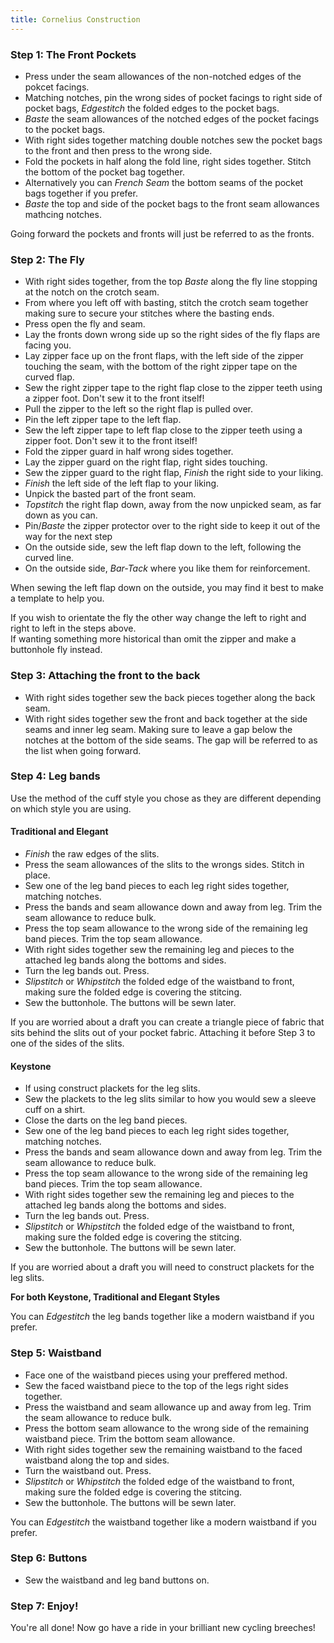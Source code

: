 ```yaml
---
title: Cornelius Construction
---
```


### Step 1: The Front Pockets

- Press under the seam allowances of the non-notched edges of the pokcet facings.
- Matching notches, pin the wrong sides of pocket facings to right side of pocket bags, _Edgestitch_ the folded edges to the pocket bags.
- _Baste_ the seam allowances of the notched edges of the pocket facings to the pocket bags.
- With right sides together matching double notches sew the pocket bags to the front and then press to the wrong side.
- Fold the pockets in half along the fold line, right sides together. Stitch the bottom of the pocket bag together.
- Alternatively you can _French Seam_ the bottom seams of the pocket bags together if you prefer.
- _Baste_ the top and side of the pocket bags to the front seam allowances mathcing notches.

<Note>
  
Going forward the pockets and fronts will just be referred to as the fronts.
  
</Note>

### Step 2: The Fly

- With right sides together, from the top _Baste_ along the fly line stopping at the notch on the crotch seam.
- From where you left off with basting, stitch the crotch seam together making sure to secure your stitches where the basting ends.
- Press open the fly and seam.
- Lay the fronts down wrong side up so the right sides of the fly flaps are facing you.
- Lay zipper face up on the front flaps, with the left side of the zipper touching the seam, with the bottom of the right zipper tape on the curved flap.
- Sew the right zipper tape to the right flap close to the zipper teeth using a zipper foot. Don't sew it to the front itself!
- Pull the zipper to the left so the right flap is pulled over.
- Pin the left zipper tape to the left flap.
- Sew the left zipper tape to left flap close to the zipper teeth using a zipper foot. Don't sew it to the front itself!
- Fold the zipper guard in half wrong sides together.
- Lay the zipper guard on the right flap, right sides touching.
- Sew the zipper guard to the right flap, _Finish_ the right side to your liking.  
- _Finish_ the left side of the left flap to your liking.
- Unpick the basted part of the front seam.
- _Topstitch_ the right flap down, away from the now unpicked seam, as far down as you can.
- Pin/_Baste_ the zipper protector over to the right side to keep it out of the way for the next step  
- On the outside side, sew the left flap down to the left, following the curved line.  
- On the outside side, _Bar-Tack_ where you like them for reinforcement.

<Tip>

When sewing the left flap down on the outside, you may find it best to make a template to help you.

</Tip>
<Note>
  
If you wish to orientate the fly the other way change the left to right and right to left in the steps above.  
If wanting something more historical than omit the zipper and make a buttonhole fly instead.

</Note>

### Step 3: Attaching the front to the back

- With right sides together sew the back pieces together along the back seam.
- With right sides together sew the front and back together at the side seams and inner leg seam. Making sure to leave a gap below the notches at the bottom of the side seams. The gap will be referred to as the list when going forward.

### Step 4: Leg bands

Use the method of the cuff style you chose as they are different depending on which style you are using.

#### Traditional and Elegant

- _Finish_ the raw edges of the slits.
- Press the seam allowances of the slits to the wrongs sides. Stitch in place.
- Sew one of the leg band pieces to each leg right sides together, matching notches.
- Press the bands and seam allowance down and away from leg. Trim the seam allowance to reduce bulk.
- Press the top seam allowance to the wrong side of the remaining leg band pieces. Trim the top seam allowance.
- With right sides together sew the remaining leg and pieces to the attached leg bands along the bottoms and sides.
- Turn the leg bands out. Press.
- _Slipstitch_ or _Whipstitch_ the folded edge of the waistband to front, making sure the folded edge is covering the stitcing.
- Sew the buttonhole. The buttons will be sewn later.

<Note>

If you are worried about a draft you can create a triangle piece of fabric that sits behind the slits out of your pocket fabric. Attaching it before Step 3 to one of the sides of the slits.

</Note>

#### Keystone

- If using construct plackets for the leg slits.
- Sew the plackets to the leg slits similar to how you would sew a sleeve cuff on a shirt.
- Close the darts on the leg band pieces.
- Sew one of the leg band pieces to each leg right sides together, matching notches.
- Press the bands and seam allowance down and away from leg. Trim the seam allowance to reduce bulk.
- Press the top seam allowance to the wrong side of the remaining leg band pieces. Trim the top seam allowance.
- With right sides together sew the remaining leg and pieces to the attached leg bands along the bottoms and sides. 
- Turn the leg bands out. Press.
- _Slipstitch_ or _Whipstitch_ the folded edge of the waistband to front, making sure the folded edge is covering the stitcing.
- Sew the buttonhole. The buttons will be sewn later.

<Note>

If you are worried about a draft you will need to construct plackets for the leg slits.  

</Note>

<Note>

**For both Keystone, Traditional and Elegant Styles**

You can _Edgestitch_ the leg bands together like a modern waistband if you prefer.

</Note>

### Step 5: Waistband

- Face one of the waistband pieces using your preffered method.
- Sew the faced waistband piece to the top of the legs right sides together.
- Press the waistband and seam allowance up and away from leg. Trim the seam allowance to reduce bulk.
- Press the bottom seam allowance to the wrong side of the remaining waistband piece. Trim the bottom seam allowance.
- With right sides together sew the remaining waistband to the faced waistband along the top and sides.
- Turn the waistband out. Press.
- _Slipstitch_ or _Whipstitch_ the folded edge of the waistband to front, making sure the folded edge is covering the stitcing.
- Sew the buttonhole. The buttons will be sewn later.

<Note>

You can _Edgestitch_ the waistband together like a modern waistband if you prefer.

</Note>

### Step 6: Buttons 

- Sew the waistband and leg band buttons on.

### Step 7: Enjoy!

You're all done! Now go have a ride in your brilliant new cycling breeches!